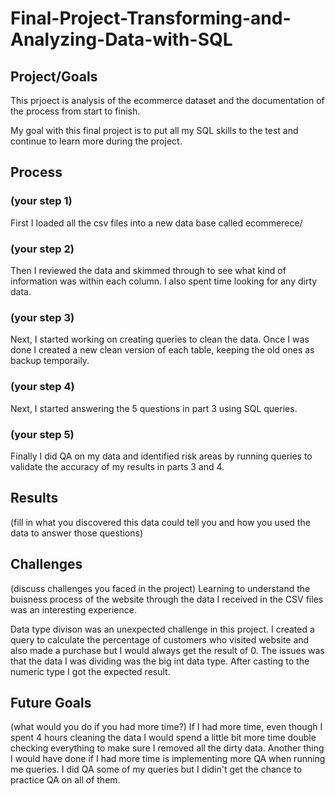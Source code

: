 # Final-Project-Transforming-and-Analyzing-Data-with-SQL

## Project/Goals
This prjoect is analysis of the ecommerce dataset and the documentation of the process from start to finish.

My goal with this final project is to put all my SQL skills to the test and continue to learn more during the project.

## Process
### (your step 1)
First I loaded all the csv files into a new data base called ecommerece/
### (your step 2)
Then I reviewed the data and skimmed through to see what kind of information was within each column. I also spent time looking for any dirty data.
### (your step 3)
Next, I started working on creating queries to clean the data. Once I was done I created a new clean version of each table, keeping the old ones as backup temporaily.
### (your step 4)
Next, I started answering the 5 questions in part 3 using SQL queries.
### (your step 5)
Finally I did QA on my data and identified risk areas by running queries to validate the accuracy of my results in parts 3 and 4.
## Results
(fill in what you discovered this data could tell you and how you used the data to answer those questions)

## Challenges 
(discuss challenges you faced in the project)
Learning to understand the buisness process of the website through the data I received in the CSV files was an interesting experience.

Data type divison was an unexpected challenge in this project. I created a query to calculate the percentage of customers who visited website and also made a purchase but I would always get the result of 0. The issues was that the data I was dividing was the big int data type. After casting to the numeric type I got the expected result.
## Future Goals
(what would you do if you had more time?)
If I  had more time, even though I spent 4 hours cleaning the data I would spend a little bit more time double checking everything to make sure I removed all the dirty data.
Another thing I would have done if I had more time is implementing more QA when running me queries. I did QA some of my queries but I didin't get the chance to practice QA on all of them.
